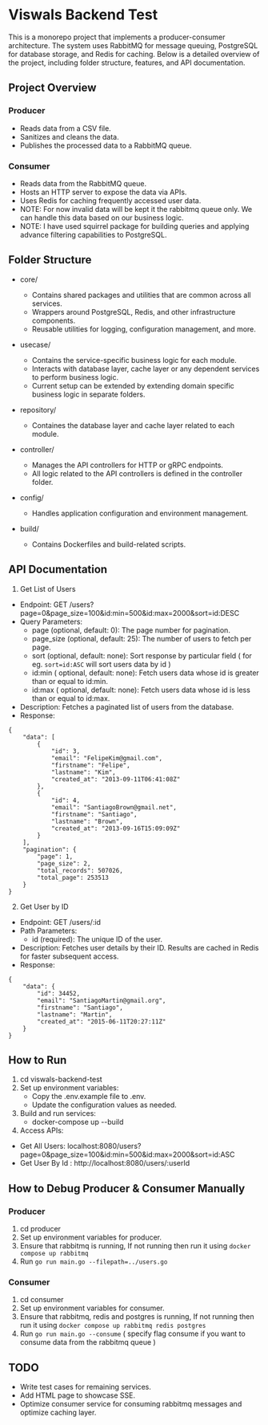 # Viswals Backend Test
This is a monorepo project that implements a producer-consumer architecture. The system uses RabbitMQ for message queuing, PostgreSQL for database storage, and Redis for caching. Below is a detailed overview of the project, including folder structure, features, and API documentation.

## Project Overview

### Producer
- Reads data from a CSV file.
- Sanitizes and cleans the data.
- Publishes the processed data to a RabbitMQ queue.

### Consumer
- Reads data from the RabbitMQ queue.
- Hosts an HTTP server to expose the data via APIs.
- Uses Redis for caching frequently accessed user data.
- NOTE: For now invalid data will be kept it the rabbitmq queue only. We can handle this data based on our business logic.
- NOTE: I have used squirrel package for building queries and applying advance filtering capabilities to PostgreSQL.

## Folder Structure
- core/
    - Contains shared packages and utilities that are common across all services.
    - Wrappers around PostgreSQL, Redis, and other infrastructure components.
    - Reusable utilities for logging, configuration management, and more.

- usecase/
    - Contains the service-specific business logic for each module.
    - Interacts with database layer, cache layer or any dependent services to perform business logic.
    - Current setup can be extended by extending domain specific business logic in separate folders.

- repository/
    - Containes the database layer and cache layer related to each module.

- controller/
    - Manages the API controllers for HTTP or gRPC endpoints.
    - All logic related to the API controllers is defined in the controller folder.

- config/
    - Handles application configuration and environment management.

- build/
    - Contains Dockerfiles and build-related scripts.

## API Documentation

1. Get List of Users
- Endpoint: GET /users?page=0&page_size=100&id:min=500&id:max=2000&sort=id:DESC
- Query Parameters:
    - page (optional, default: 0): The page number for pagination.
    - page_size (optional, default: 25): The number of users to fetch per page.
    - sort (optional, default: none): Sort response by particular field ( for eg. `sort=id:ASC` will sort users data by id )
    - id:min ( optional, default: none): Fetch users data whose id is greater than or equal to id:min.
    - id:max ( optional, default: none): Fetch users data whose id is less than or equal to id:max.
- Description: Fetches a paginated list of users from the database.
- Response:
```
{
    "data": [
        {
            "id": 3,
            "email": "FelipeKim@gmail.com",
            "firstname": "Felipe",
            "lastname": "Kim",
            "created_at": "2013-09-11T06:41:08Z"
        },
        {
            "id": 4,
            "email": "SantiagoBrown@gmail.net",
            "firstname": "Santiago",
            "lastname": "Brown",
            "created_at": "2013-09-16T15:09:09Z"
        }
    ],
    "pagination": {
        "page": 1,
        "page_size": 2,
        "total_records": 507026,
        "total_page": 253513
    }
}
```

2. Get User by ID
- Endpoint: GET /users/:id
- Path Parameters:
    - id (required): The unique ID of the user.
- Description: Fetches user details by their ID. Results are cached in Redis for faster subsequent access.
- Response:
```
{
    "data": {
        "id": 34452,
        "email": "SantiagoMartin@gmail.org",
        "firstname": "Santiago",
        "lastname": "Martin",
        "created_at": "2015-06-11T20:27:11Z"
    }
}
```

## How to Run

1. cd viswals-backend-test
2. Set up environment variables:
    - Copy the .env.example file to .env.
    - Update the configuration values as needed.
3. Build and run services:
    - docker-compose up --build
4. Access APIs:
- Get All Users: localhost:8080/users?page=0&page_size=100&id:min=500&id:max=2000&sort=id:ASC
- Get User By Id : http://localhost:8080/users/:userId

## How to Debug Producer & Consumer Manually

### Producer 
1. cd producer
2. Set up environment variables for producer.
3. Ensure that rabbitmq is running, If not running then run it using `docker compose up rabbitmq`
4. Run `go run main.go --filepath=../users.go`

### Consumer
1. cd consumer
2. Set up environment variables for consumer.
3. Ensure that rabbitmq, redis and postgres is running, If not running then run it using `docker compose up rabbitmq redis postgres`
4. Run `go run main.go --consume` ( specify flag consume if you want to consume data from the rabbitmq queue )

## TODO

- Write test cases for remaining services.
- Add HTML page to showcase SSE.
- Optimize consumer service for consuming rabbitmq messages and optimize caching layer.